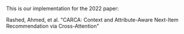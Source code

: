 This is our implementation for the 2022 paper:

Rashed, Ahmed, et al. "CARCA: Context and Attribute-Aware Next-Item Recommendation via Cross-Attention"



